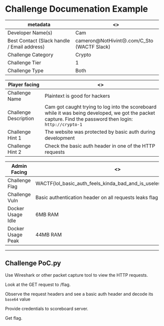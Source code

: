 # Challenge Documenation Example

| metadata                                  | <>                                     |
|-------------------------------------------|----------------------------------------|
| Developer Name(s)                         | Cam                                    |
| Best Contact (Slack handle / Email address) | cameron@NotHivint😢.com/C_Sto (WACTF Slack) |
| Challenge Category                        | Crypto                                 |
| Challenge Tier                            | 1                                      |
| Challenge Type                            | Both                                   |

| Player facing         | <>                                                                                                                                                        |
|-----------------------|-----------------------------------------------------------------------------------------------------------------------------------------------------------|
| Challenge Name        | Plaintext is good for hackers                                                                                                                             |
| Challenge Description | Cam got caught trying to log into the scoreboard while it was being developed, we got the packet capture. Find the password then login: `http://crypto-1` |
| Challenge Hint 1      | The website was protected by basic auth during development                                                                                                |
| Challenge Hint 2      | Check the basic auth header in one of the HTTP requests                                                                                                   |

| Admin Facing               | <>                                                                  |
|----------------------------|---------------------------------------------------------------------|
| Challenge Flag             | WACTF{lol_basic_auth_feels_kinda_bad_and_is_useless_over_plaintext} |
| Challenge Vuln             | Basic authentication header on all requests leaks flag              |
| Docker Usage Idle          | 6MB RAM                                                    |
| Docker Usage Peak | 44MB RAM                                                  |
---

## Challenge PoC.py

Use Wireshark or other packet capture tool to view the HTTP requests.

Look at the GET request to /flag.

Observe the request headers and see a basic auth header and decode its `base64` value

Provide credentials to scoreboard server.

Get flag.